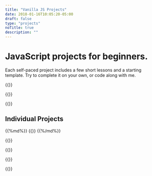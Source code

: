 ```yaml
---
title: "Vanilla JS Projects"
date: 2018-01-16T10:05:20-05:00
draft: false
type: "projects"
noTitle: true
description: ""
---
```


<h1 class="margin-bottom-small text-xlarge text-normal">JavaScript projects for beginners.</h1>

<span class="text-large">Each self-paced project includes a few short lessons and a starting template. Try to complete it on your own, or code along with me.</span>

{{<cta for="projects-all">}}

{{<used-by>}}

{{<purchase-link product="starter">}}

<!-- ## Bundles

<div class="list-spaced-small">
{{%md%}}
{{<product-list package="bundles">}}
{{%/md%}}
</div> -->

## Individual Projects

<div class="list-spaced-small">
{{%md%}}
{{<product-list package="complete">}}
{{%/md%}}
</div>

{{<testimonial-group group="homepage">}}

{{<skills>}}

<!-- {{<money-back>}} -->

{{<cta for="bio">}}

{{<not-ready-yet>}}